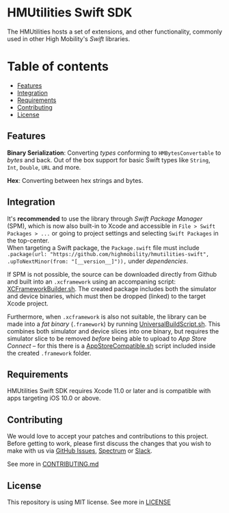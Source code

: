 # HMUtilities Swift SDK

The HMUtilities hosts a set of extensions, and other functionality, commonly used in other High Mobility's *Swift* libraries.

Table of contents
=================
<!--ts-->
   * [Features](#features)
   * [Integration](#integration)
   * [Requirements](#requirements)
   * [Contributing](#contributing)
   * [License](#license)
<!--te-->


## Features

**Binary Serialization**: Converting *types* conforming to `HMBytesConvertable` to *bytes* and back. Out of the box support for basic Swift types like `String`, `Int`, `Double`, `URL` and more.

**Hex**: Converting between hex strings and bytes.


## Integration

It's **recommended** to use the library through *Swift Package Manager* (SPM), which is now also built-in to Xcode and accessible in `File > Swift Packages > ...` or  going to project settings and selecting `Swift Packages` in the top-center.  
When targeting a Swift package, the `Package.swift` file must include `.package(url: "https://github.com/highmobility/hmutilities-swift", .upToNextMinor(from: "[__version__]")),` under *dependencies*.
  

If SPM is not possible, the source can be downloaded directly from Github
and built into an `.xcframework` using an accompaning script: [XCFrameworkBuilder.sh](https://github.com/highmobility/hmutilities-swift/tree/master/Scripts/XCFrameworkBuilder.sh). The created package includes both the simulator and device binaries, which must then be dropped (linked) to the target Xcode project.

Furthermore, when `.xcframework` is also not suitable, the library can be made into a *fat binary* (`.framework`) by running [UniversalBuildScript.sh](https://github.com/highmobility/hmutilities-swift/tree/master/Scripts/UniversalBuildScript.sh). This combines both simulator and device slices into one binary, but requires the simulator slice to be removed *before* being able to upload to *App Store Connect* – for this there is a [AppStoreCompatible.sh](https://github.com/highmobility/hmutilities-swift/tree/master/Scripts/AppStoreCompatible.sh) script included inside the created `.framework` folder.


## Requirements

HMUtilities Swift SDK requires Xcode 11.0 or later and is compatible with apps targeting iOS 10.0 or above.


## Contributing

We would love to accept your patches and contributions to this project. Before getting to work, please first discuss the changes that you wish to make with us via [GitHub Issues](https://github.com/highmobility/hmutilities-swift/issues), [Spectrum](https://spectrum.chat/high-mobility/) or [Slack](https://slack.high-mobility.com/).

See more in [CONTRIBUTING.md](https://github.com/highmobility/hmutilities-swift/tree/master/CONTRIBUTING.md)


## License

This repository is using MIT license. See more in [LICENSE](https://github.com/highmobility/hmutilities-swift/tree/master/LICENSE)
